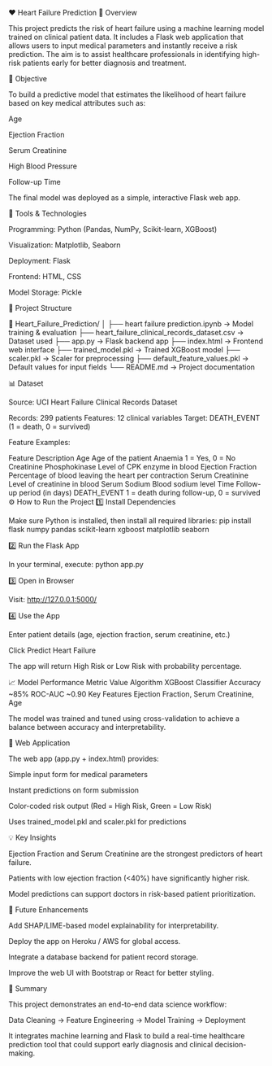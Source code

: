 ❤️ Heart Failure Prediction
📘 Overview

This project predicts the risk of heart failure using a machine learning model trained on clinical patient data.
It includes a Flask web application that allows users to input medical parameters and instantly receive a risk prediction.
The aim is to assist healthcare professionals in identifying high-risk patients early for better diagnosis and treatment.

🧠 Objective

To build a predictive model that estimates the likelihood of heart failure based on key medical attributes such as:

Age

Ejection Fraction

Serum Creatinine

High Blood Pressure

Follow-up Time

The final model was deployed as a simple, interactive Flask web app.

🧰 Tools & Technologies

Programming: Python (Pandas, NumPy, Scikit-learn, XGBoost)

Visualization: Matplotlib, Seaborn

Deployment: Flask

Frontend: HTML, CSS

Model Storage: Pickle

📂 Project Structure

📁 Heart_Failure_Prediction/
│
├── heart failure prediction.ipynb → Model training & evaluation
├── heart_failure_clinical_records_dataset.csv → Dataset used
├── app.py → Flask backend app
├── index.html → Frontend web interface
├── trained_model.pkl → Trained XGBoost model
├── scaler.pkl → Scaler for preprocessing
├── default_feature_values.pkl → Default values for input fields
└── README.md → Project documentation

📊 Dataset

Source: UCI Heart Failure Clinical Records Dataset

Records: 299 patients
Features: 12 clinical variables
Target: DEATH_EVENT (1 = death, 0 = survived)

Feature Examples:

Feature	Description
Age	Age of the patient
Anaemia	1 = Yes, 0 = No
Creatinine Phosphokinase	Level of CPK enzyme in blood
Ejection Fraction	Percentage of blood leaving the heart per contraction
Serum Creatinine	Level of creatinine in blood
Serum Sodium	Blood sodium level
Time	Follow-up period (in days)
DEATH_EVENT	1 = death during follow-up, 0 = survived
⚙️ How to Run the Project
1️⃣ Install Dependencies

Make sure Python is installed, then install all required libraries:
pip install flask numpy pandas scikit-learn xgboost matplotlib seaborn

2️⃣ Run the Flask App

In your terminal, execute:
python app.py

3️⃣ Open in Browser

Visit:
http://127.0.0.1:5000/

4️⃣ Use the App

Enter patient details (age, ejection fraction, serum creatinine, etc.)

Click Predict Heart Failure

The app will return High Risk or Low Risk with probability percentage.

📈 Model Performance
Metric	Value
Algorithm	XGBoost Classifier
Accuracy	~85%
ROC-AUC	~0.90
Key Features	Ejection Fraction, Serum Creatinine, Age

The model was trained and tuned using cross-validation to achieve a balance between accuracy and interpretability.

🧩 Web Application

The web app (app.py + index.html) provides:

Simple input form for medical parameters

Instant predictions on form submission

Color-coded risk output (Red = High Risk, Green = Low Risk)

Uses trained_model.pkl and scaler.pkl for predictions

💡 Key Insights

Ejection Fraction and Serum Creatinine are the strongest predictors of heart failure.

Patients with low ejection fraction (<40%) have significantly higher risk.

Model predictions can support doctors in risk-based patient prioritization.

🚀 Future Enhancements

Add SHAP/LIME-based model explainability for interpretability.

Deploy the app on Heroku / AWS for global access.

Integrate a database backend for patient record storage.

Improve the web UI with Bootstrap or React for better styling.

🏁 Summary

This project demonstrates an end-to-end data science workflow:

Data Cleaning → Feature Engineering → Model Training → Deployment

It integrates machine learning and Flask to build a real-time healthcare prediction tool that could support early diagnosis and clinical decision-making.
